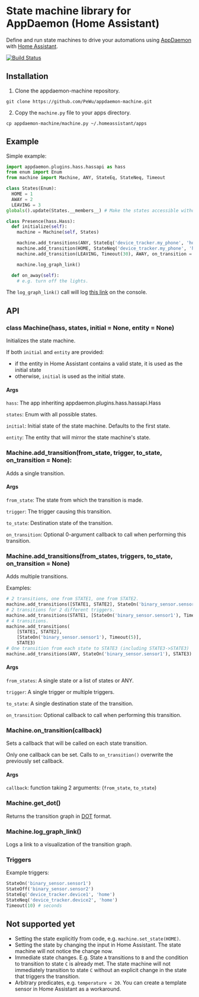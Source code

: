 # State machine library for AppDaemon (Home Assistant)

Define and run state machines to drive your automations using [AppDaemon](https://appdaemon.readthedocs.io/) with [Home Assistant]().

[![Build Status](https://travis-ci.com/PeWu/appdaemon-machine.svg?branch=master)](https://travis-ci.com/PeWu/appdaemon-machine)

## Installation

1. Clone the appdaemon-machine repository.
```
git clone https://github.com/PeWu/appdaemon-machine.git
```
2. Copy the `machine.py` file to your apps directory.
```
cp appdaemon-machine/machine.py ~/.homeassistant/apps
```

## Example

Simple example:
```python
import appdaemon.plugins.hass.hassapi as hass
from enum import Enum
from machine import Machine, ANY, StateEq, StateNeq, Timeout

class States(Enum):
  HOME = 1
  AWAY = 2
  LEAVING = 3
globals().update(States.__members__) # Make the states accessible without the States. prefix.

class Presence(hass.Hass):
  def initialize(self):
    machine = Machine(self, States)

    machine.add_transitions(ANY, StateEq('device_tracker.my_phone', 'home'), HOME)
    machine.add_transition(HOME, StateNeq('device_tracker.my_phone', 'home'), LEAVING)
    machine.add_transition(LEAVING, Timeout(30), AWAY, on_transition = self.on_away)

    machine.log_graph_link()

  def on_away(self):
    # e.g. turn off the lights.
```

The `log_graph_link()` call will log [this link](https://dreampuf.github.io/GraphvizOnline/#digraph%20G%20%7BLEAVING-%3EAWAY%5Blabel%3D%22timeout%2030%20s%22%5D%3BAWAY-%3EHOME%5Blabel%3D%22my_phone%20%3D%3D%20home%22%5D%3BLEAVING-%3EHOME%5Blabel%3D%22my_phone%20%3D%3D%20home%22%5D%3BHOME-%3ELEAVING%5Blabel%3D%22my_phone%20!%3D%20home%22%5D%3BHOME-%3EHOME%5Blabel%3D%22my_phone%20%3D%3D%20home%22%5D%3B%7D) on the console.


## API

### class **Machine**(hass, states, initial = None, entity = None)
Initializes the state machine.

If both `initial` and `entity` are provided:
- if the entity in Home Assistant contains a valid state, it is used as the
  initial state
- otherwise, `initial` is used as the initial state.

#### Args
`hass`: The app inheriting appdaemon.plugins.hass.hassapi.Hass

`states`: Enum with all possible states.

`initial`: Initial state of the state machine. Defaults to the first state.

`entity`: The entity that will mirror the state machine's state.

### Machine.add_transition(from_state, trigger, to_state, on_transition = None):
Adds a single transition.

#### Args
`from_state`: The state from which the transition is made.

`trigger`: The trigger causing this transition.

`to_state`: Destination state of the transition.

`on_transition`: Optional 0-argument callback to call when performing this transition.

### Machine.add_transitions(from_states, triggers, to_state, on_transition = None)
Adds multiple transitions.

Examples:
```python
# 2 transitions, one from STATE1, one from STATE2.
machine.add_transitions([STATE1, STATE2], StateOn('binary_sensor.sensor1'), STATE3)
# 2 transitions for 2 different triggers.
machine.add_transitions(STATE1, [StateOn('binary_sensor.sensor1'), Timeout(5)], STATE3)
# 4 transitions.
machine.add_transitions(
    [STATE1, STATE2],
    [StateOn('binary_sensor.sensor1'), Timeout(5)],
    STATE3)
# One transition from each state to STATE3 (including STATE3->STATE3)
machine.add_transitions(ANY, StateOn('binary_sensor.sensor1'), STATE3)
```
#### Args
`from_states`: A single state or a list of states or ANY.

`trigger`: A single trigger or multiple triggers.

`to_state`: A single destination state of the transition.

`on_transition`: Optional callback to call when performing this transition.

### Machine.on_transition(callback)
Sets a callback that will be called on each state transition.

Only one callback can be set. Calls to `on_transition()` overwrite the previously set callback.

#### Args
`callback`: function taking 2 arguments: (`from_state`, `to_state`)

### Machine.get_dot()
Returns the transition graph in [DOT](https://en.wikipedia.org/wiki/DOT_(graph_description_language)) format.

### Machine.log_graph_link()
Logs a link to a visualization of the transition graph.

### Triggers
Example triggers:
```python
StateOn('binary_sensor.sensor1')
StateOff('binary_sensor.sensor2')
StateEq('device_tracker.device1', 'home')
StateNeq('device_tracker.device2', 'home')
Timeout(10) # seconds
```

## Not supported yet
* Setting the state explicitly from code, e.g. `machine.set_state(HOME)`.
* Setting the state by changing the input in Home Assistant. The state machine will not notice the change now.
* Immediate state changes. E.g. State `A` transitions to `B` and the condition to transition to state `C` is already met. The state machine will not immediately transition to state `C` without an explicit change in the state that triggers the transition.
* Arbitrary predicates, e.g. `temperature < 20`. You can create a template sensor in Home Assistant as a workaround.
